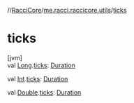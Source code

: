 //[RacciCore](../../index.md)/[me.racci.raccicore.utils](index.md)/[ticks](ticks.md)

# ticks

[jvm]\
val [Long](https://kotlinlang.org/api/latest/jvm/stdlib/kotlin/-long/index.html).[ticks](ticks.md): [Duration](https://kotlinlang.org/api/latest/jvm/stdlib/kotlin.time/-duration/index.html)

val [Int](https://kotlinlang.org/api/latest/jvm/stdlib/kotlin/-int/index.html).[ticks](ticks.md): [Duration](https://kotlinlang.org/api/latest/jvm/stdlib/kotlin.time/-duration/index.html)

val [Double](https://kotlinlang.org/api/latest/jvm/stdlib/kotlin/-double/index.html).[ticks](ticks.md): [Duration](https://kotlinlang.org/api/latest/jvm/stdlib/kotlin.time/-duration/index.html)
